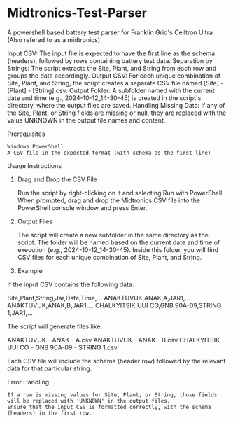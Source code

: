 # Midtronics-Test-Parser
A powershell based battery test parser for Franklin Grid's Celltron Ultra (Also refered to as a midtronics)

Input CSV: The input file is expected to have the first line as the schema (headers), followed by rows containing battery test data.
Separation by Strings: The script extracts the Site, Plant, and String from each row and groups the data accordingly.
Output CSV: For each unique combination of Site, Plant, and String, the script creates a separate CSV file named [Site] - [Plant] - [String].csv.
Output Folder: A subfolder named with the current date and time (e.g., 2024-10-12_14-30-45) is created in the script's directory, where the output files are saved.
Handling Missing Data: If any of the Site, Plant, or String fields are missing or null, they are replaced with the value UNKNOWN in the output file names and content.

Prerequisites

    Windows PowerShell
    A CSV file in the expected format (with schema as the first line)

Usage Instructions
1. Drag and Drop the CSV File

    Run the script by right-clicking on it and selecting Run with PowerShell.
    When prompted, drag and drop the Midtronics CSV file into the PowerShell console window and press Enter.

2. Output Files

    The script will create a new subfolder in the same directory as the script. The folder will be named based on the current date and time of execution (e.g., 2024-10-12_14-30-45).
    Inside this folder, you will find CSV files for each unique combination of Site, Plant, and String.

3. Example

If the input CSV contains the following data:

Site,Plant,String,Jar,Date,Time,...
ANAKTUVUK,ANAK,A,JAR1,...
ANAKTUVUK,ANAK,B,JAR1,...
CHALKYITSIK UUI CO,GNB 90A-09,STRING 1,JAR1,...

The script will generate files like:

ANAKTUVUK - ANAK - A.csv
ANAKTUVUK - ANAK - B.csv
CHALKYITSIK UUI CO - GNB 90A-09 - STRING 1.csv

Each CSV file will include the schema (header row) followed by the relevant data for that particular string.


Error Handling

    If a row is missing values for Site, Plant, or String, those fields will be replaced with 'UNKNOWN' in the output files.
    Ensure that the input CSV is formatted correctly, with the schema (headers) in the first row.
